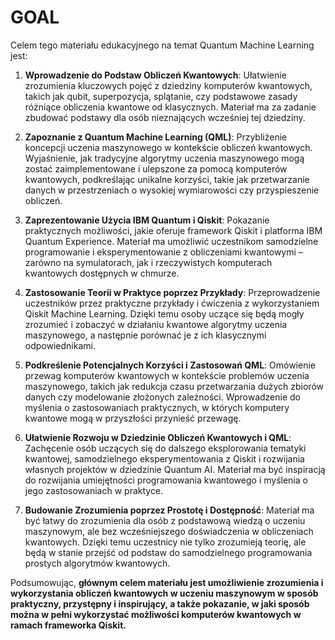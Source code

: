 # GOAL

Celem  tego materiału edukacyjnego na temat Quantum Machine Learning jest:

1. **Wprowadzenie do Podstaw Obliczeń Kwantowych**: Ułatwienie zrozumienia kluczowych pojęć z dziedziny komputerów kwantowych, takich jak qubit, superpozycja, splątanie, czy podstawowe zasady różniące obliczenia kwantowe od klasycznych. Materiał ma za zadanie zbudować podstawy dla osób nieznających wcześniej tej dziedziny.

2. **Zapoznanie z Quantum Machine Learning (QML)**: Przybliżenie koncepcji uczenia maszynowego w kontekście obliczeń kwantowych. Wyjaśnienie, jak tradycyjne algorytmy uczenia maszynowego mogą zostać zaimplementowane i ulepszone za pomocą komputerów kwantowych, podkreślając unikalne korzyści, takie jak przetwarzanie danych w przestrzeniach o wysokiej wymiarowości czy przyspieszenie obliczeń.

3. **Zaprezentowanie Użycia IBM Quantum i Qiskit**: Pokazanie praktycznych możliwości, jakie oferuje framework Qiskit i platforma IBM Quantum Experience. Materiał ma umożliwić uczestnikom samodzielne programowanie i eksperymentowanie z obliczeniami kwantowymi – zarówno na symulatorach, jak i rzeczywistych komputerach kwantowych dostępnych w chmurze.

4. **Zastosowanie Teorii w Praktyce poprzez Przykłady**: Przeprowadzenie uczestników przez praktyczne przykłady i ćwiczenia z wykorzystaniem Qiskit Machine Learning. Dzięki temu osoby uczące się będą mogły zrozumieć i zobaczyć w działaniu kwantowe algorytmy uczenia maszynowego, a następnie porównać je z ich klasycznymi odpowiednikami.

5. **Podkreślenie Potencjalnych Korzyści i Zastosowań QML**: Omówienie przewag komputerów kwantowych w kontekście problemów uczenia maszynowego, takich jak redukcja czasu przetwarzania dużych zbiorów danych czy modelowanie złożonych zależności. Wprowadzenie do myślenia o zastosowaniach praktycznych, w których komputery kwantowe mogą w przyszłości przynieść przewagę.

6. **Ułatwienie Rozwoju w Dziedzinie Obliczeń Kwantowych i QML**: Zachęcenie osób uczących się do dalszego eksplorowania tematyki kwantowej, samodzielnego eksperymentowania z Qiskit i rozwijania własnych projektów w dziedzinie Quantum AI. Materiał ma być inspiracją do rozwijania umiejętności programowania kwantowego i myślenia o jego zastosowaniach w praktyce.

7. **Budowanie Zrozumienia poprzez Prostotę i Dostępność**: Materiał ma być łatwy do zrozumienia dla osób z podstawową wiedzą o uczeniu maszynowym, ale bez wcześniejszego doświadczenia w obliczeniach kwantowych. Dzięki temu uczestnicy nie tylko zrozumieją teorię, ale będą w stanie przejść od podstaw do samodzielnego programowania prostych algorytmów kwantowych.

Podsumowując, **głównym celem materiału jest umożliwienie zrozumienia i wykorzystania obliczeń kwantowych w uczeniu maszynowym w sposób praktyczny, przystępny i inspirujący, a także pokazanie, w jaki sposób można w pełni wykorzystać możliwości komputerów kwantowych w ramach frameworka Qiskit.**